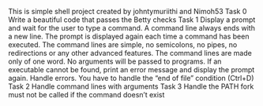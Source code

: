 This is simple shell project created by johntymuriithi and Nimoh53
Task 0 Write a beautiful code that passes the Betty checks
Task 1 
Display a prompt and wait for the user to type a command. A command line always ends with a new line.
The prompt is displayed again each time a command has been executed.
The command lines are simple, no semicolons, no pipes, no redirections or any other advanced features.
The command lines are made only of one word. No arguments will be passed to programs.
If an executable cannot be found, print an error message and display the prompt again.
Handle errors.
You have to handle the “end of file” condition (Ctrl+D)
Task 2 Handle command lines with arguments
Task 3 
Handle the PATH
fork must not be called if the command doesn’t exist
